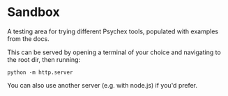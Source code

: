 # Sandbox

A testing area for trying different Psychex tools, populated with examples from the docs.

This can be served by opening a terminal of your choice and navigating to the root dir, then running:

`python -m http.server`

You can also use another server (e.g. with node.js) if you'd prefer.